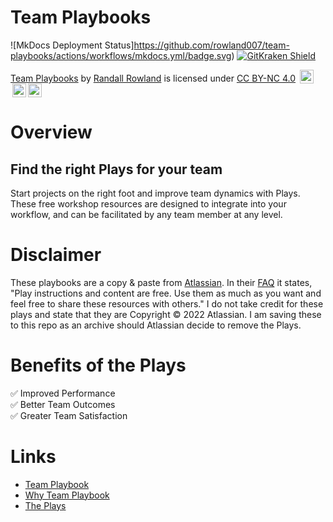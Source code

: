 # Team Playbooks

![MkDocs Deployment Status]https://github.com/rowland007/team-playbooks/actions/workflows/mkdocs.yml/badge.svg)  [![GitKraken Shield](https://img.shields.io/badge/Made%20With-GitKraken%20Git%20Tools-teal?style=plastic&logo=gitkraken)](https://www.gitkraken.com/invite/54HeFuDe)

[Team Playbooks](https://github.com/rowland007/team-playbooks) by [Randall Rowland](https://randyrowland.me) is licensed under [CC BY-NC 4.0](https://creativecommons.org/licenses/by-nc/4.0/?ref=chooser-v1) <img style="height:22px!important;margin-left:3px;vertical-align:text-bottom;" src="https://mirrors.creativecommons.org/presskit/icons/cc.svg?ref=chooser-v1"><img style="height:22px!important;margin-left:3px;vertical-align:text-bottom;" src="https://mirrors.creativecommons.org/presskit/icons/by.svg?ref=chooser-v1"><img style="height:22px!important;margin-left:3px;vertical-align:text-bottom;" src="https://mirrors.creativecommons.org/presskit/icons/nc.svg?ref=chooser-v1">

# Overview

## Find the right Plays for your team

Start projects on the right foot and improve team dynamics with Plays. These free workshop resources are designed to integrate into your workflow, and can be facilitated by any team member at any level.

# Disclaimer

These playbooks are a copy & paste from [Atlassian](https://www.atlassian.com/team-playbook/plays). In their [FAQ](https://www.atlassian.com/team-playbook/plays#) it states, "Play instructions and content are free. Use them as much as you want and feel free to share these resources with others." I do not take credit for these plays and state that they are Copyright © 2022 Atlassian. I am saving these to this repo as an archive should Atlassian decide to remove the Plays.

# Benefits of the Plays

:white_check_mark: Improved Performance   
:white_check_mark: Better Team Outcomes   
:white_check_mark: Greater Team Satisfaction   
  
# Links

- [Team Playbook](https://www.atlassian.com/team-playbook)
- [Why Team Playbook](https://www.atlassian.com/team-playbook/why)
- [The Plays](https://www.atlassian.com/team-playbook/plays)